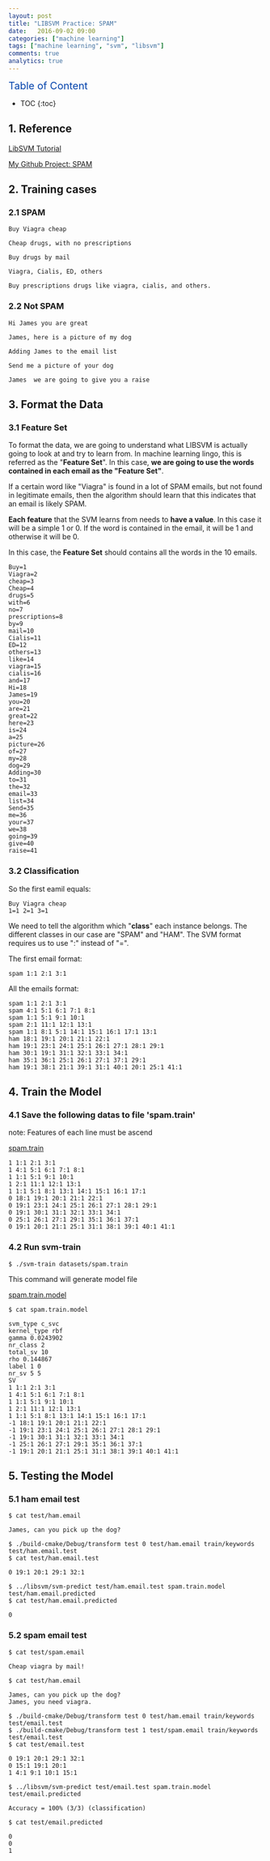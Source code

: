 ```yaml
---
layout: post
title: "LIBSVM Practice: SPAM"
date:   2016-09-02 09:00
categories: ["machine learning"]
tags: ["machine learning", "svm", "libsvm"]
comments: true
analytics: true
---
```


<span/>

<span style="color: #0645ad; font-size:20px">Table of Content<span/>

  * TOC
  {:toc}

## 1. Reference

[LibSVM Tutorial](http://jamescpoole.com/2012/10/30/libsvm-tutorial-part-1-overview/)

[My Github Project: SPAM](https://github.com/loverszhaokai/SPAM)

## 2. Training cases

### 2.1 SPAM

```
Buy Viagra cheap
```

```
Cheap drugs, with no prescriptions
```

```
Buy drugs by mail
```

```
Viagra, Cialis, ED, others
```

```
Buy prescriptions drugs like viagra, cialis, and others.
```

### 2.2 Not SPAM

```
Hi James you are great
```

```
James, here is a picture of my dog
```

```
Adding James to the email list
```

```
Send me a picture of your dog
```

```
James  we are going to give you a raise
```

## 3. Format the Data

### 3.1 Feature Set

To format the data, we are going to understand what LIBSVM is actually going to
look at and try to learn from. In machine learning lingo, this is referred as
the "**Feature Set**". In this case, **we are going to use the words contained
in each email as the "Feature Set"**.

If a certain word like "Viagra" is found in a lot of SPAM emails, but not found
in legitimate emails, then the algorithm should learn that this indicates that
an email is likely SPAM.

**Each feature** that the SVM learns from needs to **have a value**. In this
case it will be a simple 1 or 0. If the word is contained in the email, it will
be 1 and otherwise it will be 0.

In this case, the **Feature Set** should contains all the words in the 10
emails.
```
Buy=1
Viagra=2
cheap=3
Cheap=4
drugs=5
with=6
no=7
prescriptions=8
by=9
mail=10
Cialis=11
ED=12
others=13
like=14
viagra=15
cialis=16
and=17
Hi=18
James=19
you=20
are=21
great=22
here=23
is=24
a=25
picture=26
of=27
my=28
dog=29
Adding=30
to=31
the=32
email=33
list=34
Send=35
me=36
your=37
we=38
going=39
give=40
raise=41
```

### 3.2  Classification

So the first eamil equals:

```
Buy Viagra cheap
1=1 2=1 3=1
```

We need to tell the algorithm which "**class**" each instance belongs. The
different classes in our case are "SPAM" and "HAM". The SVM format requires
us to use ":" instead of "=".

The first email format:

```
spam 1:1 2:1 3:1
```

All the emails format:

```
spam 1:1 2:1 3:1
spam 4:1 5:1 6:1 7:1 8:1
spam 1:1 5:1 9:1 10:1
spam 2:1 11:1 12:1 13:1
spam 1:1 8:1 5:1 14:1 15:1 16:1 17:1 13:1
ham 18:1 19:1 20:1 21:1 22:1
ham 19:1 23:1 24:1 25:1 26:1 27:1 28:1 29:1
ham 30:1 19:1 31:1 32:1 33:1 34:1
ham 35:1 36:1 25:1 26:1 27:1 37:1 29:1
ham 19:1 38:1 21:1 39:1 31:1 40:1 20:1 25:1 41:1
```

## 4. Train the Model

### 4.1 Save the following datas to file 'spam.train'

note: Features of each line must be ascend 

[spam.train](https://github.com/loverszhaokai/SPAM/blob/master/train/spam.train)

```
1 1:1 2:1 3:1
1 4:1 5:1 6:1 7:1 8:1
1 1:1 5:1 9:1 10:1
1 2:1 11:1 12:1 13:1
1 1:1 5:1 8:1 13:1 14:1 15:1 16:1 17:1
0 18:1 19:1 20:1 21:1 22:1
0 19:1 23:1 24:1 25:1 26:1 27:1 28:1 29:1
0 19:1 30:1 31:1 32:1 33:1 34:1
0 25:1 26:1 27:1 29:1 35:1 36:1 37:1
0 19:1 20:1 21:1 25:1 31:1 38:1 39:1 40:1 41:1
```

### 4.2 Run svm-train

```
$ ./svm-train datasets/spam.train
```

This command will generate model file

[spam.train.model](https://github.com/loverszhaokai/SPAM/blob/master/spam.train.model)

```
$ cat spam.train.model

svm_type c_svc
kernel_type rbf
gamma 0.0243902
nr_class 2
total_sv 10
rho 0.144867
label 1 0
nr_sv 5 5
SV
1 1:1 2:1 3:1
1 4:1 5:1 6:1 7:1 8:1
1 1:1 5:1 9:1 10:1
1 2:1 11:1 12:1 13:1
1 1:1 5:1 8:1 13:1 14:1 15:1 16:1 17:1
-1 18:1 19:1 20:1 21:1 22:1
-1 19:1 23:1 24:1 25:1 26:1 27:1 28:1 29:1
-1 19:1 30:1 31:1 32:1 33:1 34:1
-1 25:1 26:1 27:1 29:1 35:1 36:1 37:1
-1 19:1 20:1 21:1 25:1 31:1 38:1 39:1 40:1 41:1
```

## 5. Testing the Model

### 5.1 ham email test

```
$ cat test/ham.email

James, can you pick up the dog?

$ ./build-cmake/Debug/transform test 0 test/ham.email train/keywords test/ham.email.test
$ cat test/ham.email.test

0 19:1 20:1 29:1 32:1

$ ../libsvm/svm-predict test/ham.email.test spam.train.model test/ham.email.predicted
$ cat test/ham.email.predicted

0
```

### 5.2 spam email test

```
$ cat test/spam.email

Cheap viagra by mail!

$ cat test/ham.email

James, can you pick up the dog?
James, you need viagra.

$ ./build-cmake/Debug/transform test 0 test/ham.email train/keywords test/email.test
$ ./build-cmake/Debug/transform test 1 test/spam.email train/keywords test/email.test
$ cat test/email.test

0 19:1 20:1 29:1 32:1
0 15:1 19:1 20:1
1 4:1 9:1 10:1 15:1

$ ../libsvm/svm-predict test/email.test spam.train.model test/email.predicted

Accuracy = 100% (3/3) (classification)

$ cat test/email.predicted

0
0
1
```